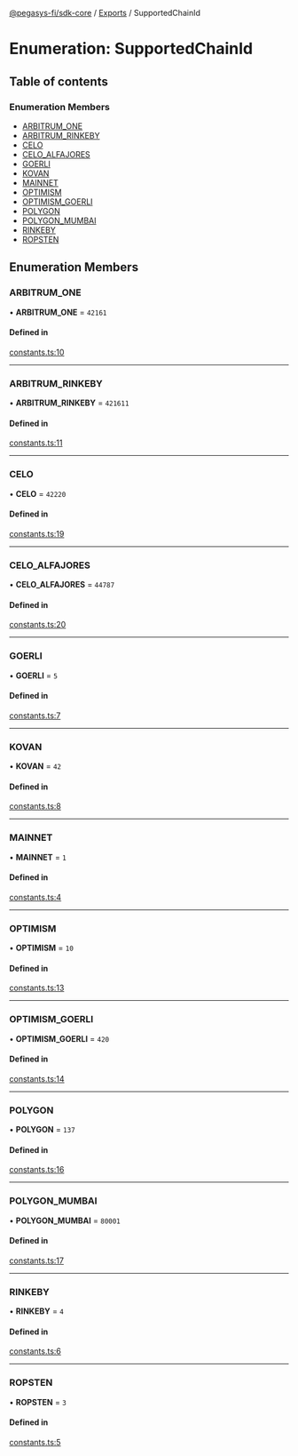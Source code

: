 [@pegasys-fi/sdk-core](../README.md) / [Exports](../modules.md) / SupportedChainId

# Enumeration: SupportedChainId

## Table of contents

### Enumeration Members

- [ARBITRUM\_ONE](SupportedChainId.md#arbitrum_one)
- [ARBITRUM\_RINKEBY](SupportedChainId.md#arbitrum_rinkeby)
- [CELO](SupportedChainId.md#celo)
- [CELO\_ALFAJORES](SupportedChainId.md#celo_alfajores)
- [GOERLI](SupportedChainId.md#goerli)
- [KOVAN](SupportedChainId.md#kovan)
- [MAINNET](SupportedChainId.md#mainnet)
- [OPTIMISM](SupportedChainId.md#optimism)
- [OPTIMISM\_GOERLI](SupportedChainId.md#optimism_goerli)
- [POLYGON](SupportedChainId.md#polygon)
- [POLYGON\_MUMBAI](SupportedChainId.md#polygon_mumbai)
- [RINKEBY](SupportedChainId.md#rinkeby)
- [ROPSTEN](SupportedChainId.md#ropsten)

## Enumeration Members

### ARBITRUM\_ONE

• **ARBITRUM\_ONE** = ``42161``

#### Defined in

[constants.ts:10](https://github.com/Pegasys-fi/sdk-core/blob/9997e88/src/constants.ts#L10)

___

### ARBITRUM\_RINKEBY

• **ARBITRUM\_RINKEBY** = ``421611``

#### Defined in

[constants.ts:11](https://github.com/Pegasys-fi/sdk-core/blob/9997e88/src/constants.ts#L11)

___

### CELO

• **CELO** = ``42220``

#### Defined in

[constants.ts:19](https://github.com/Pegasys-fi/sdk-core/blob/9997e88/src/constants.ts#L19)

___

### CELO\_ALFAJORES

• **CELO\_ALFAJORES** = ``44787``

#### Defined in

[constants.ts:20](https://github.com/Pegasys-fi/sdk-core/blob/9997e88/src/constants.ts#L20)

___

### GOERLI

• **GOERLI** = ``5``

#### Defined in

[constants.ts:7](https://github.com/Pegasys-fi/sdk-core/blob/9997e88/src/constants.ts#L7)

___

### KOVAN

• **KOVAN** = ``42``

#### Defined in

[constants.ts:8](https://github.com/Pegasys-fi/sdk-core/blob/9997e88/src/constants.ts#L8)

___

### MAINNET

• **MAINNET** = ``1``

#### Defined in

[constants.ts:4](https://github.com/Pegasys-fi/sdk-core/blob/9997e88/src/constants.ts#L4)

___

### OPTIMISM

• **OPTIMISM** = ``10``

#### Defined in

[constants.ts:13](https://github.com/Pegasys-fi/sdk-core/blob/9997e88/src/constants.ts#L13)

___

### OPTIMISM\_GOERLI

• **OPTIMISM\_GOERLI** = ``420``

#### Defined in

[constants.ts:14](https://github.com/Pegasys-fi/sdk-core/blob/9997e88/src/constants.ts#L14)

___

### POLYGON

• **POLYGON** = ``137``

#### Defined in

[constants.ts:16](https://github.com/Pegasys-fi/sdk-core/blob/9997e88/src/constants.ts#L16)

___

### POLYGON\_MUMBAI

• **POLYGON\_MUMBAI** = ``80001``

#### Defined in

[constants.ts:17](https://github.com/Pegasys-fi/sdk-core/blob/9997e88/src/constants.ts#L17)

___

### RINKEBY

• **RINKEBY** = ``4``

#### Defined in

[constants.ts:6](https://github.com/Pegasys-fi/sdk-core/blob/9997e88/src/constants.ts#L6)

___

### ROPSTEN

• **ROPSTEN** = ``3``

#### Defined in

[constants.ts:5](https://github.com/Pegasys-fi/sdk-core/blob/9997e88/src/constants.ts#L5)
